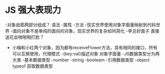 # JS 强大表现力

-对象由那两部分组成？
  语法
  -属性
  -方法
-现实世界使用对象字面量映射到代码世界
-面向对象不是单纯的面向的对象，现实世界的复杂如何简化
   -李总好面子 直接送花会啪啪啪打脸？

- 小梅和小红两个对象，因为都有receiveFlower方法，具有相同的接口，所有可以互换使用，代理模式
-{key:val}描述对象 对象字面量 
-JS数据类型分为两大类
   -基本数据类型
      -number
      -string
      -booleam
   -引用数据类型
      -object
    typeof 获取数据类型